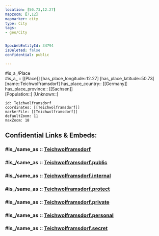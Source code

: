 ```yaml
---
location: [50.73,12.27] 
mapzoom: [7,12] 
mapmarker: city 
type: City
tags:
- geo/City


SpocWebEntityId: 34794
isDeleted: false
confidential: public

---
```

#is_a_/Place  
#is_a_ :: [[Place]] 
[has_place_longitude::12.27] 
[has_place_latitude::50.73] 
[name::Teichwolframsdorf] 
has_place_country:: [[Germany]]  
has_place_province:: [[Sachsen]]  
[Population::] 
[Unknown::] 


```leaflet
id: Teichwolframsdorf
coordinates: [[Teichwolframsdorf]] 
markerFile: [[Teichwolframsdorf]] 
defaultZoom: 11 
maxZoom: 18
```


## Confidential Links & Embeds: 

### #is_/same_as :: [Teichwolframsdorf](/_Standards/Earth/Continent/Europe/Europe~Central/Germany/Germany~East/Thüringen/counties~TH/Greiz/cities~Greiz/Mohlsdorf-Teichwolframsdorf/City/Teichwolframsdorf.md) 

### #is_/same_as :: [Teichwolframsdorf.public](/_public/Earth/Continent/Europe/Europe~Central/Germany/Germany~East/Thüringen/counties~TH/Greiz/cities~Greiz/Mohlsdorf-Teichwolframsdorf/City/Teichwolframsdorf.public.md) 

### #is_/same_as :: [Teichwolframsdorf.internal](/_internal/Earth/Continent/Europe/Europe~Central/Germany/Germany~East/Thüringen/counties~TH/Greiz/cities~Greiz/Mohlsdorf-Teichwolframsdorf/City/Teichwolframsdorf.internal.md) 

### #is_/same_as :: [Teichwolframsdorf.protect](/_protect/Earth/Continent/Europe/Europe~Central/Germany/Germany~East/Thüringen/counties~TH/Greiz/cities~Greiz/Mohlsdorf-Teichwolframsdorf/City/Teichwolframsdorf.protect.md) 

### #is_/same_as :: [Teichwolframsdorf.private](/_private/Earth/Continent/Europe/Europe~Central/Germany/Germany~East/Thüringen/counties~TH/Greiz/cities~Greiz/Mohlsdorf-Teichwolframsdorf/City/Teichwolframsdorf.private.md) 

### #is_/same_as :: [Teichwolframsdorf.personal](/_personal/Earth/Continent/Europe/Europe~Central/Germany/Germany~East/Thüringen/counties~TH/Greiz/cities~Greiz/Mohlsdorf-Teichwolframsdorf/City/Teichwolframsdorf.personal.md) 

### #is_/same_as :: [Teichwolframsdorf.secret](/_secret/Earth/Continent/Europe/Europe~Central/Germany/Germany~East/Thüringen/counties~TH/Greiz/cities~Greiz/Mohlsdorf-Teichwolframsdorf/City/Teichwolframsdorf.secret.md)


